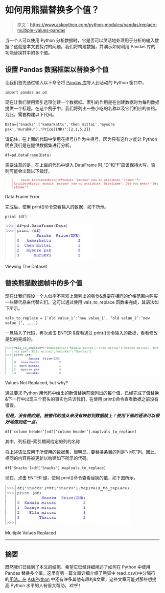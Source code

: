 # 如何用熊猫替换多个值？

> 原文：<https://www.askpython.com/python-modules/pandas/replace-multiple-values-pandas>

当一个人可以使用 Python 分析数据时，它是否可以灵活地处理用于分析的输入数据？这就是本文要探讨的问题。我们将构建数据，并演示如何利用 Pandas 库的功能替换其中的多个值。

## 设置 Pandas 数据框架以替换多个值

让我们首先通过输入以下命令将 [Pandas 库](https://www.askpython.com/python-modules/pandas/python-pandas-module-tutorial)导入到活动的 Python 窗口中，

```
import pandas as pd

```

现在让我们使用索引选项创建一个数据框。索引的作用是在创建数据时为每列数据提供一个标题。在这个例子中，我们将列出一些小吃的名称以及它们相应的价格。为此，需要构建以下代码。

```
Data={'Snacks':('kamarkattu','then mittai','mysore pak','murukku'),'Price(INR)':[2,1,5,2]}

```

请记住，在上面的代码中使用花括号{}作为主括号，因为只有这样才能让 Python 明白我们是在提供数据集进行分析。

```
df=pd.DataFrame(Data)

```

需要注意的是，在上面的代码中键入 DataFrame 时,“D”和“F”应该保持大写，否则可能会出现以下错误。

![DataFrame Error](img/bfd3aabe0996ce745ee9c1297e0f26b4.png)

Data Frame Error

完成后，使用 print()命令查看输入的数据，如下所示。

```
print (df)

```

![Viewing The Dataset](img/bb834883e318c7d76d6ff35ee0ce3800.png)

Viewing The Dataset

## 替换熊猫数据帧中的多个值

现在让我们假设一个人似乎不喜欢上面列出的零食&想要在相同的价格范围内购买一些替代品来代替它们。这可以通过使用 vals_to_replace 函数来完成，其语法如下所示。

```
vals_to_replace = {‘old value_1’:’new value_1’, ‘old value_2’:’new value_2’, ……..}

```

一旦输入了代码，再次点击 ENTER &查看通过 print()命令输入的数据，看看修改是如何完成的。

![Values Not Replaced](img/6a4d24caef85cb296720396cb9520800.png)

Values Not Replaced, but why?

通过要求 Python 用代码中给出的新值替换前面列出的每个值，已经完成了值替换&下一行中出现三个箭头的事实也告诉我们，在使用 print()命令查看数据之前没有错误。

***但是，没有做的是，被替代的值从来没有映射到数据帧上！使用下面的语法可以很好地做到这一点，***

```
df[‘column header’]=df[‘column header’].map(vals_to_replace)

```

其中，列标题–索引期间给定的列的名称

将上述语法应用于所使用的数据集，很明显，要替换条目的列是“小吃”列。因此，相同的内容将被更新以构建如下所示的代码。

```
df['Snacks']=df['Snacks'].map(vals_to_replace)

```

现在，点击 ENTER 键，使用 print()命令查看替换的值，如下图所示。

![Multiple Values Replaced](img/bc3543453f2a372bb8a4ca8b406c0ba9.png)

Multiple Values Replaced

* * *

## 摘要

既然我们已经到了本文的结尾，希望它已经详细阐述了如何在 Python 中使用 Pandas 替换多个值。这里有另一篇文章详细介绍了熊猫中 read_csv()中分隔符的[用法。在](https://www.askpython.com/python/read_csv-delimiters-using-pandas) [AskPython](https://www.askpython.com/) 中还有许多其他有趣的&文章，这些文章可能对那些想提高 Python 水平的人有很大帮助。*欢呼*！
